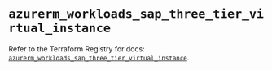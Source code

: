 # `azurerm_workloads_sap_three_tier_virtual_instance`

Refer to the Terraform Registry for docs: [`azurerm_workloads_sap_three_tier_virtual_instance`](https://registry.terraform.io/providers/hashicorp/azurerm/4.0.1/docs/resources/workloads_sap_three_tier_virtual_instance).
